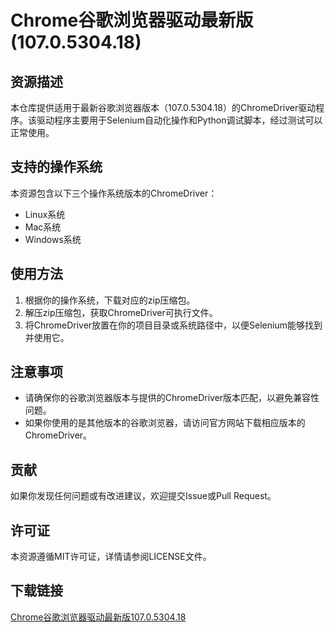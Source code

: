 # Chrome谷歌浏览器驱动最新版(107.0.5304.18)

## 资源描述

本仓库提供适用于最新谷歌浏览器版本（107.0.5304.18）的ChromeDriver驱动程序。该驱动程序主要用于Selenium自动化操作和Python调试脚本，经过测试可以正常使用。

## 支持的操作系统

本资源包含以下三个操作系统版本的ChromeDriver：

- Linux系统
- Mac系统
- Windows系统

## 使用方法

1. 根据你的操作系统，下载对应的zip压缩包。
2. 解压zip压缩包，获取ChromeDriver可执行文件。
3. 将ChromeDriver放置在你的项目目录或系统路径中，以便Selenium能够找到并使用它。

## 注意事项

- 请确保你的谷歌浏览器版本与提供的ChromeDriver版本匹配，以避免兼容性问题。
- 如果你使用的是其他版本的谷歌浏览器，请访问官方网站下载相应版本的ChromeDriver。

## 贡献

如果你发现任何问题或有改进建议，欢迎提交Issue或Pull Request。

## 许可证

本资源遵循MIT许可证，详情请参阅LICENSE文件。

## 下载链接

[Chrome谷歌浏览器驱动最新版107.0.5304.18](https://pan.quark.cn/s/0b41f81f1bd1)
